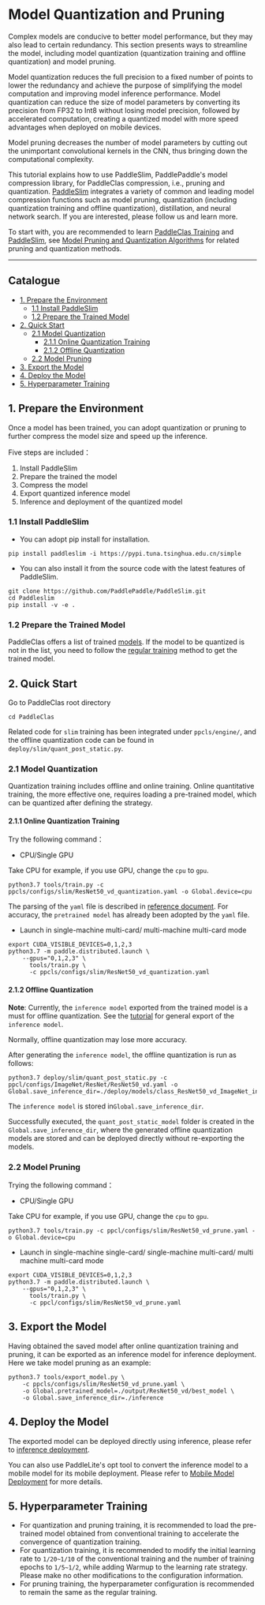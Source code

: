 # Model Quantization and Pruning

Complex models are conducive to better model performance, but they may also lead to certain redundancy. This section presents ways to streamline the model, including model quantization (quantization training and offline quantization) and model pruning.

Model quantization reduces the full precision to a fixed number of points to lower the redundancy and achieve the purpose of simplifying the model computation and improving model inference performance. Model quantization can reduce the size of model parameters by converting its precision from FP32 to Int8 without losing model precision, followed by accelerated computation, creating a quantized model with more speed advantages when deployed on mobile devices.

Model pruning decreases the number of model parameters by cutting out the unimportant convolutional kernels in the CNN, thus bringing down the computational complexity.

This tutorial explains how to use PaddleSlim, PaddlePaddle's model compression library, for PaddleClas compression, i.e., pruning and quantization. [PaddleSlim](https://github.com/PaddlePaddle/PaddleSlim) integrates a variety of common and leading model compression functions such as model pruning, quantization (including quantization training and offline quantization), distillation, and neural network search. If you are interested, please follow us and learn more.

To start with, you are recommended to learn [PaddleClas Training](../models_training/classification_en.md) and [PaddleSlim](https://paddleslim.readthedocs.io/zh_CN/latest/index.html), see [Model Pruning and Quantization Algorithms](../algorithm_introduction/model_prune_quantization_en.md) for related pruning and quantization methods.

------

## Catalogue

- [1. Prepare the Environment](#1)
  - [1.1 Install PaddleSlim](#1.1)
  - [1.2 Prepare the Trained Model](#1.2)
- [2. Quick Start](#2)
  - [2.1 Model Quantization](#2.1)
    - [2.1.1 Online Quantization Training](#2.1.1)
    - [2.1.2 Offline Quantization](#2.1.2)
  - [2.2 Model Pruning](#2.2)
- [3. Export the Model](#3)
- [4. Deploy the Model](#4)
- [5. Hyperparameter Training](#5)

<a name="1"></a>

## 1. Prepare the Environment

Once a model has been trained, you can adopt quantization or pruning to further compress the model size and speed up the inference.

Five steps are included：

1. Install PaddleSlim
2. Prepare the trained the model
3. Compress the model
4. Export quantized inference model
5. Inference and deployment of the quantized model

<a name="1.1"></a>

### 1.1 Install PaddleSlim

- You can adopt pip install for installation.

```
pip install paddleslim -i https://pypi.tuna.tsinghua.edu.cn/simple
```

- You can also install it from the source code with the latest features of PaddleSlim.

```
git clone https://github.com/PaddlePaddle/PaddleSlim.git
cd Paddleslim
pip install -v -e .
```

<a name="1.2"></a>

### 1.2 Prepare the Trained Model

PaddleClas offers a list of trained [models](../models/models_intro_en.md). If the model to be quantized is not in the list, you need to follow the [regular training](../models_training/classification_en.md) method to get the trained model.

<a name="2"></a>

## 2. Quick Start

Go to PaddleClas root directory

```shell
cd PaddleClas
```

Related code for `slim` training has been integrated under `ppcls/engine/`, and the offline quantization code can be found in `deploy/slim/quant_post_static.py`.

<a name="2.1"></a>

### 2.1 Model Quantization

Quantization training includes offline and online training. Online quantitative training, the more effective one, requires loading a pre-trained model, which can be quantized after defining the strategy.

<a name="2.1.1"></a>

#### 2.1.1 Online Quantization Training

Try the following command：

- CPU/Single GPU

Take CPU for example, if you use GPU, change the `cpu` to `gpu`.

```
python3.7 tools/train.py -c ppcls/configs/slim/ResNet50_vd_quantization.yaml -o Global.device=cpu
```

The parsing of the `yaml` file is described in [reference document](../models_training/config_description_en.md). For accuracy, the `pretrained model` has already been adopted by the `yaml` file.

- Launch in single-machine multi-card/ multi-machine multi-card mode

```
export CUDA_VISIBLE_DEVICES=0,1,2,3
python3.7 -m paddle.distributed.launch \
    --gpus="0,1,2,3" \
      tools/train.py \
      -c ppcls/configs/slim/ResNet50_vd_quantization.yaml
```

<a name="2.1.2"></a>

#### 2.1.2 Offline Quantization

**Note**: Currently, the `inference model` exported from the trained model is a must for offline quantization. See the [tutorial](../inference_deployment/export_model_en.md) for general export of the  `inference model`.

Normally, offline quantization may lose more accuracy.

After generating the `inference model`, the offline quantization is run as follows:

```shell
python3.7 deploy/slim/quant_post_static.py -c ppcl/configs/ImageNet/ResNet/ResNet50_vd.yaml -o Global.save_inference_dir=./deploy/models/class_ResNet50_vd_ImageNet_infer
```

The `inference model` is stored in`Global.save_inference_dir`.

Successfully executed, the `quant_post_static_model` folder is created in the `Global.save_inference_dir`, where the generated offline quantization models are stored and can be deployed directly without re-exporting the models.

<a name="2.2"></a>

### 2.2 Model Pruning

Trying the following command：

- CPU/Single GPU

Take CPU for example, if you use GPU, change the `cpu` to `gpu`.

```shell
python3.7 tools/train.py -c ppcl/configs/slim/ResNet50_vd_prune.yaml -o Global.device=cpu
```

- Launch in single-machine single-card/ single-machine multi-card/ multi machine multi-card mode

```shell
export CUDA_VISIBLE_DEVICES=0,1,2,3
python3.7 -m paddle.distributed.launch \
    --gpus="0,1,2,3" \
      tools/train.py \
      -c ppcl/configs/slim/ResNet50_vd_prune.yaml
```

<a name="3"></a>

## 3. Export the Model

Having obtained the saved model after online quantization training and pruning, it can be exported as an inference model for inference deployment. Here we take model pruning as an example:

```
python3.7 tools/export_model.py \
    -c ppcls/configs/slim/ResNet50_vd_prune.yaml \
    -o Global.pretrained_model=./output/ResNet50_vd/best_model \
    -o Global.save_inference_dir=./inference
```

<a name="4"></a>

## 4. Deploy the Model

The exported model can be deployed directly using inference, please refer to [inference deployment](../inference_deployment/).

You can also use PaddleLite's opt tool to convert the inference model to a mobile model for its mobile deployment. Please refer to [Mobile Model Deployment](../inference_deployment/paddle_lite_deploy_en.md) for more details.

<a name="5"></a>

## 5. Hyperparameter Training

- For quantization and pruning training, it is recommended to load the pre-trained model obtained from conventional training to accelerate the convergence of quantization training.
- For quantization training, it is recommended to modify the initial learning rate to `1/20~1/10` of the conventional training and the number of training epochs to `1/5~1/2`, while adding Warmup to the learning rate strategy. Please make no other modifications to the configuration information.
- For pruning training, the hyperparameter configuration is recommended to remain the same as the regular training.
